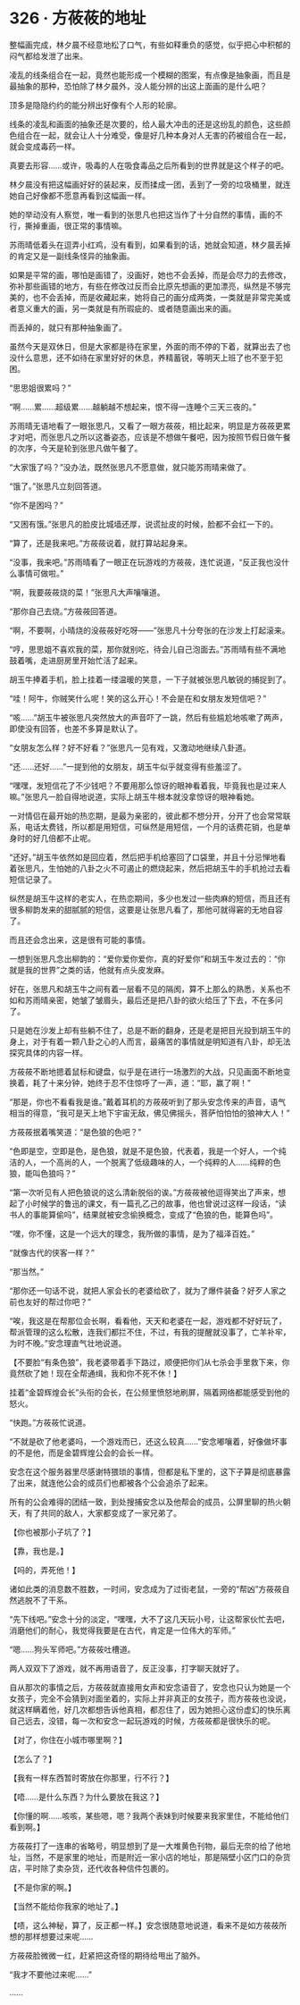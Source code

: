 <link rel="stylesheet" href="../styles/text.css"/>
<h1>326 · 方莜莜的地址</h1>

整幅画完成，林夕晨不经意地松了口气，有些如释重负的感觉，似乎把心中积郁的闷气都给发泄了出来。

凌乱的线条组合在一起，竟然也能形成一个模糊的图案，有点像是抽象画，而且是最抽象的那种，恐怕除了林夕晨外，没人能分辨的出这上面画的是什么吧？

顶多是隐隐约约的能分辨出好像有个人形的轮廓。

线条的凌乱和画面的抽象还是次要的，给人最大冲击的还是这纷乱的颜色，这些颜色组合在一起，就会让人十分难受，像是好几种本身对人无害的药被组合在一起，就会变成毒药一样。

真要去形容……或许，吸毒的人在吸食毒品之后所看到的世界就是这个样子的吧。

林夕晨没有把这幅画好好的装起来，反而揉成一团，丢到了一旁的垃圾桶里，就连她自己好像都不愿意再看到这幅画一样。

她的举动没有人察觉，唯一看到的张思凡也把这当作了十分自然的事情，画的不行，撕掉重画，很正常的事情嘛。

苏雨晴低着头在逗弄小红鸡，没有看到，如果看到的话，她就会知道，林夕晨丢掉的肯定又是一副线条怪异的抽象画。

如果是平常的画，哪怕是画错了，没画好，她也不会丢掉，而是会尽力的去修改，弥补那些画错的地方，有些在修改过反而会比原先想画的更加漂亮，纵然是不够完美的，也不会丢掉，而是收藏起来，她将自己的画分成两类，一类就是非常完美或者意义重大的画，另一类就是有所瑕疵的、或者随意画出来的画。

而丢掉的，就只有那种抽象画了。

虽然今天是双休日，但是大家都是待在家里，外面的雨不停的下着，就算出去了也没什么意思，还不如待在家里好好的休息，养精蓄锐，等明天上班了也不至于犯困。

“思思姐很累吗？”

“啊……累……超级累……越躺越不想起来，恨不得一连睡个三天三夜的。”

苏雨晴无语地看了一眼张思凡，又看了一眼方莜莜，相比起来，明显是方莜莜更累才对吧，而张思凡之所以这番姿态，应该是不想做午餐吧，因为按照节假日做午餐的次序，今天是轮到张思凡做午餐了。

“大家饿了吗？”没办法，既然张思凡不愿意做，就只能苏雨晴来做了。

“饿了。”张思凡立刻回答道。

“你不是困吗？”

“又困有饿。”张思凡的脸皮比城墙还厚，说谎扯皮的时候，脸都不会红一下的。

“算了，还是我来吧。”方莜莜说着，就打算站起身来。

“没事，我来吧。”苏雨晴看了一眼正在玩游戏的方莜莜，连忙说道，“反正我也没什么事情可做啦。”

“啊，我要莜莜烧的菜！”张思凡大声嚷嚷道。

“那你自己去烧。”方莜莜回答道。

“啊，不要啊，小晴烧的没莜莜好吃呀——”张思凡十分夸张的在沙发上打起滚来。

“哼，思思姐不喜欢我的菜，那你就别吃，待会儿自己泡面去。”苏雨晴有些不满地鼓着嘴，走进厨房里开始忙活了起来。

胡玉牛捧着手机，脸上挂着一缕温暖的笑意，一下子就被张思凡敏锐的捕捉到了。

“哇！阿牛，你贼笑什么呢！笑的这么开心！不会是在和女朋友发短信吧？”

“咳……”胡玉牛被张思凡突然放大的声音吓了一跳，然后有些尴尬地咳嗽了两声，即使没有回答，也差不多算是默认了。

“女朋友怎么样？好不好看？”张思凡一见有戏，又激动地继续八卦道。

“还……还好……”一提到他的女朋友，胡玉牛似乎就变得有些羞涩了。

“嘿嘿，发短信花了不少钱吧？不要用那么惊讶的眼神看着我，毕竟我也是过来人嘛。”张思凡一脸自得地说道，实际上胡玉牛根本就没拿惊讶的眼神看她。

一对情侣在最开始的热恋期，是最为亲密的，彼此都不想分开，分开了也会常常联系，电话太费钱，所以都是用短信，可纵然是用短信，一个月的话费花销，也是单身时的好几倍都不止呢。

“还好。”胡玉牛依然如是回应着，然后把手机给塞回了口袋里，并且十分忌惮地看着张思凡，生怕她的八卦之火不可遏止的燃烧起来，然后把胡玉牛的手机抢过去看短信记录了。

纵然是胡玉牛这样的老实人，在热恋期间，多少也发过一些肉麻的短信，而且还有很多柳韵发来的甜腻腻的短信，这要是让张思凡看了，那他可就得窘的无地自容了。

而且还会念出来，这是很有可能的事情。

一想到张思凡念出柳韵的：“爱你爱你爱你，真的好爱你”和胡玉牛发过去的：“你就是我的世界”之类的话，他就有点头皮发麻。

好在，张思凡和胡玉牛之间有着一层看不见的隔阂，算不上那么的熟悉，关系也不如和苏雨晴亲密，她皱了皱眉头，最后还是把八卦的欲火给压了下去，不在多问了。

只是她在沙发上却有些躺不住了，总是不断的翻身，还是老是把目光投到胡玉牛的身上，对于有着一颗八卦之心的人而言，最痛苦的事情就是明知道有八卦，却无法探究具体的内容一样。

方莜莜不断地摁着鼠标和键盘，似乎是在进行一场激烈的大战，只见画面不断地变换着，耗了十来分钟，她终于忍不住惊呼了一声，道：“耶，赢了啊！”

“那是，你也不看看我是谁。”戴着耳机的方莜莜听到了那头安念传来的声音，语气相当的得意，“我可是天上地下宇宙无敌，佛见佛摇头，菩萨怕怕怕的狼神大人！”

方莜莜抿着嘴笑道：“是色狼的色吧？”

“色即是空，空即是色，是色狼，就是不是色狼，代表着，我是一个好人，一个纯洁的人，一个高尚的人，一个脱离了低级趣味的人，一个纯粹的人……纯粹的色狼，能叫色狼吗？”

“第一次听见有人把色狼说的这么清新脱俗的诶。”方莜莜被他逗得笑出了声来，想起了小时候学的鲁迅的课文，有一篇孔乙己的故事，他也曾说过这样一段话，“读书人的事能算偷吗”，结果就被安念偷换概念，变成了“色狼的色，能算色吗”。

“嘿，你不懂，这是一个远大的理念，我所做的事情，是为了福泽百姓。”

“就像古代的侠客一样？”

“那当然。”

“那你还一句话不说，就把人家会长的老婆给砍了，就为了爆件装备？好歹人家之前也友好的帮过你吧？”

“唉，我这是在帮那位会长啊，看看他，天天和老婆在一起，游戏都不好好玩了，帮派管理的这么松散，连我们都拦不住，不过，有我的提醒就没事了，亡羊补牢，为时不晚。”安念理直气壮地说道。

【不要脸“有条色狼”，我老婆带着手下路过，顺便把你们从七杀会手里救下来，你竟然砍了她！现在全帮通缉，我和你不死不休！】

挂着“金碧辉煌会长”头衔的会长，在公频里愤怒地刷屏，隔着网络都能感受到他的怒火。

“快跑。”方莜莜忙说道。

“不就是砍了他老婆吗，一个游戏而已，还这么较真……”安念嘟嚷着，好像做坏事的不是他，而是金碧辉煌公会的会长一样。

安念在这个服务器里尽感谢特猥琐的事情，但都是私下里的，这下子算是彻底暴露了出来，就连他公会的成员们也都被各个公会追杀了起来。

所有的公会难得的团结一致，到处搜捕安念以及他帮会的成员，公屏里聊的热火朝天，有了共同的敌人，大家都变成了一家兄弟了。

【你也被那小子坑了？】

【靠，我也是。】

【吗的，弄死他！】

诸如此类的消息数不胜数，一时间，安念成为了过街老鼠，一旁的“帮凶”方莜莜自然逃脱不了干系。

“先下线吧。”安念十分的淡定，“嘿嘿，大不了这几天玩小号，让这帮家伙忙去吧，消磨他们的耐心，我觉得我要是在古代，肯定是一位伟大的军师。”

“嗯……狗头军师吧。”方莜莜吐槽道。

两人双双下了游戏，就不再用语音了，反正没事，打字聊天就好了。

自从那次的事情之后，方莜莜就直接用女声和安念语音了，安念也只认为她是一个女孩子，完全不会猜到对面坐着的，实际上并非真正的女孩子，而方莜莜也没说，就这样瞒着他，好几次都想告诉他真相，都忍住了，因为她担心这份虚幻的快乐离自己远去，没错，每一次和安念一起玩游戏的时候，方莜莜都是很快乐的呢。

【对了，你住在小城市哪里啊？】

【怎么了？】

【我有一样东西暂时寄放在你那里，行不行？】

【唔……是什么东西？为什么要放在我这？】

【你懂的啊……咳咳，某些嗯，嗯？我两个表妹到时候要来我家里住，不能给他们看到啊。】

方莜莜打了一连串的省略号，明显想到了是一大堆黄色刊物，最后无奈的给了他地址，当然，不是家里的地址，而是附近一家小店的地址，那是隔壁小区门口的杂货店，平时除了卖杂货，还代收各种信件包裹的。

【不是你家的啊。】

【当然不能给你我家的地址了。】

【啧，这么神秘，算了，反正都一样。】安念很随意地说道，看来不是如方莜莜所想的那样想要过来呢……

方莜莜脸微微一红，赶紧把这奇怪的期待给甩出了脑外。

“我才不要他过来呢……”

……
